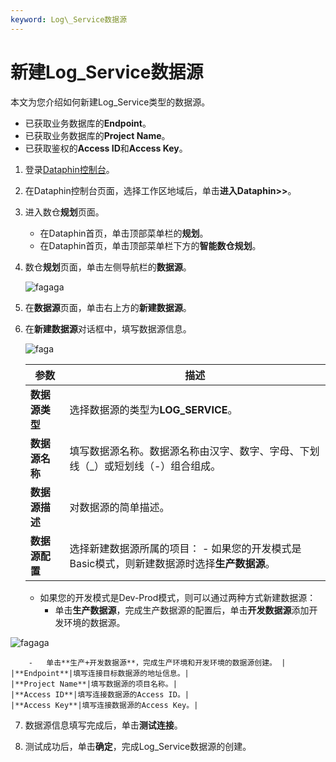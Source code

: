 ```yaml
---
keyword: Log\_Service数据源
---
```


# 新建Log\_Service数据源

本文为您介绍如何新建Log\_Service类型的数据源。

-   已获取业务数据库的**Endpoint**。
-   已获取业务数据库的**Project Name**。
-   已获取鉴权的**Access ID**和**Access Key**。

1.  登录[Dataphin控制台](https://dataphin.console.aliyun.com/workingArea)。

2.  在Dataphin控制台页面，选择工作区地域后，单击**进入Dataphin\>\>**。

3.  进入数仓**规划**页面。

    -   在Dataphin首页，单击顶部菜单栏的**规划**。
    -   在Dataphin首页，单击顶部菜单栏下方的**智能数仓规划**。
4.  数仓**规划**页面，单击左侧导航栏的**数据源**。

    ![fagaga](https://static-aliyun-doc.oss-accelerate.aliyuncs.com/assets/img/zh-CN/6278209951/p93923.png)

5.  在**数据源**页面，单击右上方的**新建数据源**。

6.  在**新建数据源**对话框中，填写数据源信息。

    ![faga](https://static-aliyun-doc.oss-accelerate.aliyuncs.com/assets/img/zh-CN/8855209951/p95504.png)

    |参数|描述|
    |--|--|
    |**数据源类型**|选择数据源的类型为**LOG\_SERVICE**。|
    |**数据源名称**|填写数据源名称。数据源名称由汉字、数字、字母、下划线（\_）或短划线（-）组合组成。|
    |**数据源描述**|对数据源的简单描述。|
    |**数据源配置**|选择新建数据源所属的项目：     -   如果您的开发模式是Basic模式，则新建数据源时选择**生产数据源**。
    -   如果您的开发模式是Dev-Prod模式，则可以通过两种方式新建数据源：
        -   单击**生产数据源**，完成生产数据源的配置后，单击**开发数据源**添加开发环境的数据源。

![fagaga](https://static-aliyun-doc.oss-accelerate.aliyuncs.com/assets/img/zh-CN/6278209951/p93912.png)

        -   单击**生产+开发数据源**，完成生产环境和开发环境的数据源创建。 |
    |**Endpoint**|填写连接目标数据源的地址信息。|
    |**Project Name**|填写数据源的项目名称。|
    |**Access ID**|填写连接数据源的Access ID。|
    |**Access Key**|填写连接数据源的Access Key。|

7.  数据源信息填写完成后，单击**测试连接**。

8.  测试成功后，单击**确定**，完成Log\_Service数据源的创建。



